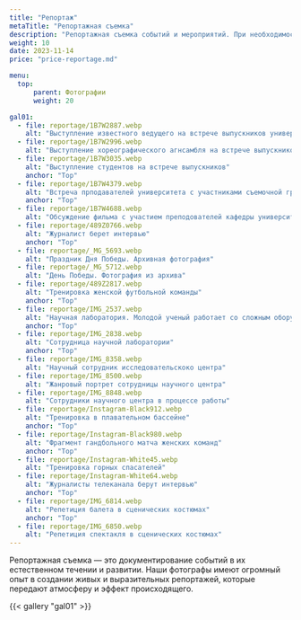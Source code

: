 ```yaml
---
title: "Репортаж"
metaTitle: "Репортажная съемка"
description: "Репортажная съемка событий и мероприятий. При необходимости возможно участие нескольких фотографов"
weight: 10
date: 2023-11-14
price: "price-reportage.md"

menu:
  top:
      parent: Фотографии
      weight: 20

gal01:
  - file: reportage/1B7W2887.webp
    alt: "Выступление известного ведущего на встрече выпускников университета"
  - file: reportage/1B7W2996.webp
    alt: "Выступление хореографического агнсамбля на встрече выпускников"
  - file: reportage/1B7W3035.webp
    alt: "Выступление студентов на встрече выпускников"
    anchor: "Top"
  - file: reportage/1B7W4379.webp
    alt: "Встреча прподавателей университета с участниками съемочной группы фильма"
    anchor: "Top"
  - file: reportage/1B7W4688.webp
    alt: "Обсуждение фильма с участием преподователей кафедры университета"
  - file: reportage/489Z0766.webp
    alt: "Журналист берет интервью"
    anchor: "Top"
  - file: reportage/_MG_5693.webp
    alt: "Праздник Дня Победы. Архивная фотография"
  - file: reportage/_MG_5712.webp
    alt: "День Победы. Фотография из архива"
  - file: reportage/489Z2817.webp
    alt: "Тренировка женской футбольной команды"
    anchor: "Top"
  - file: reportage/IMG_2537.webp
    alt: "Научная лаборатория. Молодой ученый работает со сложным оборудованием"
    anchor: "Top"
  - file: reportage/IMG_2838.webp
    alt: "Сотрудница научной лаборатории"
    anchor: "Top"
  - file: reportage/IMG_8358.webp
    alt: "Научный сотрудник исследовательскоко центра"
  - file: reportage/IMG_8500.webp
    alt: "Жанровый портрет сотрудницы научного центра"
  - file: reportage/IMG_8848.webp
    alt: "Сотрудники научного центра в процессе работы"
  - file: reportage/Instagram-Black912.webp
    alt: "Тренировка в плавательном бассейне"
    anchor: "Top"
  - file: reportage/Instagram-Black980.webp
    alt: "Фрагмент гандбольного матча женских команд"
    anchor: "Top"
  - file: reportage/Instagram-White45.webp
    alt: "Тренировка горных спасателей"
  - file: reportage/Instagram-White64.webp
    alt: "Журналисты телеканала берут интервью"
    anchor: "Top"
  - file: reportage/IMG_6814.webp
    alt: "Репетиция балета в сценических костюмах"
    anchor: "Top"
  - file: reportage/IMG_6850.webp
    alt: "Репетиция спектакля в сценических костюмах"
---
```


Репортажная съемка — это документирование событий в их естественном течении и развитии. Наши фотографы  имеют огромный опыт в создании живых и выразительных репортажей, которые передают атмосферу и эффект происходящего.

{{< gallery "gal01" >}}